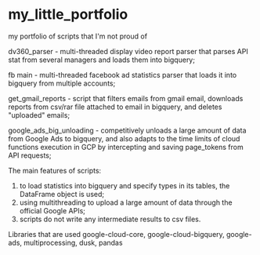# my_little_portfolio
my portfolio of scripts that I'm not proud of

dv360_parser - multi-threaded display video report parser that parses API stat from several managers and loads them into bigquery;

fb main - multi-threaded facebook ad statistics parser that loads it into bigquery from multiple accounts;

get_gmail_reports - script that filters emails from gmail email, downloads reports from csv/rar file attached to email in bigquery, and deletes "uploaded" emails;

google_ads_big_unloading - competitively unloads a large amount of data from Google Ads to bigquery, and also adapts to the time limits of cloud functions execution in GCP by intercepting and saving page_tokens from API requests;

The main features of scripts:
1) to load statistics into bigquery and specify types in its tables, the DataFrame object is used;
2) using multithreading to upload a large amount of data through the official Google APIs;
3) scripts do not write any intermediate results to csv files.

Libraries that are used
google-cloud-core, google-cloud-bigquery, google-ads, multiprocessing, dusk, pandas
